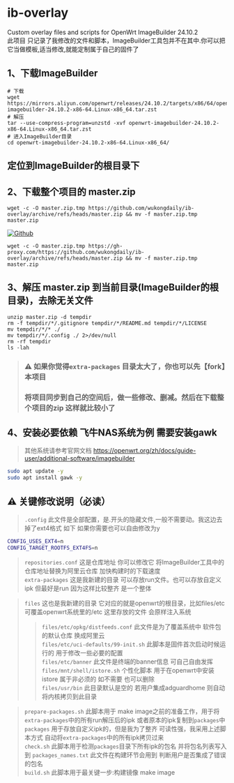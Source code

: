 # ib-overlay
Custom overlay files and scripts for OpenWrt ImageBuilder 24.10.2
<br>
此项目 只记录了我修改的文件和脚本，ImageBuilder工具包并不在其中.你可以把它当做模板,适当修改,就能定制属于自己的固件了<br>

## 1、下载ImageBuilder
```
# 下载
wget https://mirrors.aliyun.com/openwrt/releases/24.10.2/targets/x86/64/openwrt-imagebuilder-24.10.2-x86-64.Linux-x86_64.tar.zst
# 解压
tar --use-compress-program=unzstd -xvf openwrt-imagebuilder-24.10.2-x86-64.Linux-x86_64.tar.zst
# 进入ImageBuilder目录
cd openwrt-imagebuilder-24.10.2-x86-64.Linux-x86_64/
```

## 定位到ImageBuilder的根目录下

## 2、下载整个项目的 master.zip

```
wget -c -O master.zip.tmp https://github.com/wukongdaily/ib-overlay/archive/refs/heads/master.zip && mv -f master.zip.tmp master.zip

```
[![Github](https://img.shields.io/badge/如果下载不动,可套用加速前缀,点这里前往-d6acef?logo=github&logoColor=fff&labelColor=000&style=for-the-badge)](https://wkdaily.cpolar.top/archives/1) 
``` 
wget -c -O master.zip.tmp https://gh-proxy.com/https://github.com/wukongdaily/ib-overlay/archive/refs/heads/master.zip && mv -f master.zip.tmp master.zip

```
## 3、解压 master.zip 到当前目录(ImageBuilder的根目录)，去除无关文件
```
unzip master.zip -d tempdir
rm -f tempdir/*/.gitignore tempdir/*/README.md tempdir/*/LICENSE
mv tempdir/*/* ./
mv tempdir/*/.config ./ 2>/dev/null
rm -rf tempdir
ls -lah
```
> ### ⚠️ 如果你觉得`extra-packages` 目录太大了，你也可以先【fork】本项目
> ### 将项目同步到自己的空间后，做一些修改、删减。然后在下载整个项目的zip 这样就比较小了

## 4、安装必要依赖 飞牛NAS系统为例 需要安装gawk
> 其他系统请参考官网文档 https://openwrt.org/zh/docs/guide-user/additional-software/imagebuilder
```bash
sudo apt update -y
sudo apt install gawk -y
```
## ⚠️ 关键修改说明（必读）
> `.config` 此文件是全部配置，是.开头的隐藏文件,一般不需要动。我这边去掉了ext4格式 如下 如果你需要也可以自由修改为y<br>
```bash
CONFIG_USES_EXT4=n
CONFIG_TARGET_ROOTFS_EXT4FS=n
```
> `repositories.conf`  这是仓库地址 你可以修改它 将ImageBuilder工具中的仓库地址替换为阿里云仓库 加快构建时的下载速度<br>
> `extra-packages` 这是我新建的目录 可以存放run文件。也可以存放自定义ipk 但最好是run 因为这样比较整齐 是一个整体<br>

> `files` 这也是我新建的目录 它对应的就是openwrt的根目录，比如files/etc  可覆盖openwrt系统里的/etc 这里存放的文件 会原样注入系统<br>
>> `files/etc/opkg/distfeeds.conf` 此文件是为了覆盖系统中 软件包的默认仓库 换成阿里云<br>
>> `files/etc/uci-defaults/99-init.sh` 此脚本是固件首次启动时候运行的 用于修改一些必要的配置<br>
>> `files/etc/banner` 此文件是终端的banner信息 可自己自由发挥<br>
>> `files/mnt/shell/istore.sh` 个性化脚本 用于在openwrt中安装istore 属于非必须的 如不需要 也可以删除<br>
>> `files/usr/bin` 此目录默认是空的 若用户集成adguardhome 则自动将内核拷贝到此目录<br>

> `prepare-packages.sh` 此脚本用于 make image之前的准备工作，用于将`extra-packages`中的所有run解压后的ipk 或者原本的ipk复制到`packages`中<br>
> `packages` 用于存放自定义ipk的，但是我为了整齐 可读性强，我采用上述脚本方式 自动将`extra-packages`中的所有ipk拷贝过来<br>
> `check.sh` 此脚本用于检测`packages`目录下所有ipk的包名 并将包名列表写入到 `packages_names.txt` 此文件在构建环节会用到 判断用户是否集成了错误的包名<br>
> `build.sh` 此脚本用于最关键一步:构建镜像 make image<br>







